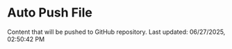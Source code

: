 # Auto Push File

Content that will be pushed to GitHub repository.
Last updated: 06/27/2025, 02:50:42 PM